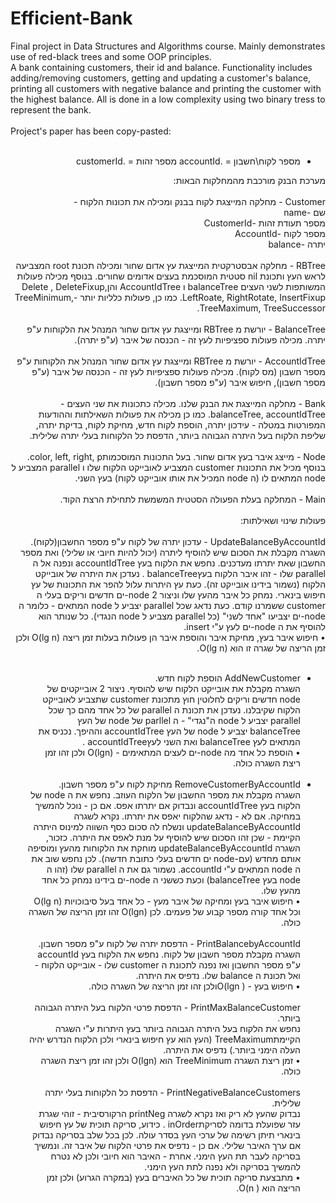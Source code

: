 # Efficient-Bank
Final project in Data Structures and Algorithms course. Mainly demonstrates use of red-black trees and some OOP principles.<br />
A bank containing customers, their id and balance. Functionality includes adding/removing customers, getting and updating a customer's balance, printing all customers with negative balance and printing the customer with the highest balance. All is done in a low complexity using two binary tress to represent the bank.<br /><br />
Project's paper has been copy-pasted:<br /><br />
<div dir="rtl">

* מספר לקוח\חשבון =  .accountId מספר זהות =  .customerId  <br />

מערכת הבנק מורכבת מהמחלקות הבאות:  <br /><br />
Customer  - מחלקה המייצגת לקוח בבנק ומכילה את תכונות הלקוח -  <br />
שם -name <br />
מספר תעודת זהות -CustomerId  <br />
מספר לקוח -AccountId  <br />
יתרה -balance  <br /><br />
RBTree  - מחלקה אבסטרקטית המייצגת עץ אדום שחור ומכילה תכונת root המצביעה לראש העץ ותכונת nil סטטית המוסכמת בעצים אדומים שחורים. בנוסף מכילה פעולות המשותפות לשני העצים balanceTree ו AccountIdTree והןDelete , DeleteFixup, LeftRoate, RightRotate, InsertFixup. כמו כן, פעולות כלליות יותר -TreeMinimum, TreeMaximum, TreeSuccessor.  <br /><br />
BalanceTree  - יורשת מ RBTree ומייצגת עץ אדום שחור המנהל את הלקוחות ע"פ יתרה. מכילה פעולות ספציפיות לעץ זה - הכנסה של איבר (ע"פ יתרה).  <br /><br />
AccountIdTree  - יורשת מ RBTree ומייצגת עץ אדום שחור המנהל את הלקוחות ע"פ מספר חשבון (מס לקוח). מכילה פעולות ספציפיות לעץ זה - הכנסה של איבר (ע"פ מספר חשבון), חיפוש איבר (ע"פ מספר חשבון).  <br /><br />
Bank  - מחלקה המייצגת את הבנק שלנו. מכילה כתכונות את שני העצים -balanceTree, accountIdTree. כמו כן מכילה את פעולות השאילתות וההודעות המפורטות במטלה - עידכון יתרה, הוספת לקוח חדש, מחיקת לקוח, בדיקת יתרה, שליפת הלקוח בעל היתרה הגבוהה ביותר, הדפסת כל הלקוחות בעלי יתרה שלילית.  <br /><br />
Node  - מייצג איבר בעץ אדום שחור. בעל התכונות המוסכמותcolor, left, right, p. בנוסף מכיל את התכונות customer המצביע לאובייקט הלקוח שלו ו parallel המצביע ל node המתאים לו (ה node המכיל את אותו אובייקט לקוח) בעץ השני.  <br /><br />
Main - המחלקה בעלת הפעולה הסטטית המשמשת לתחילת הרצת הקוד.  <br /><br />
פעולות שינוי ושאילתות:  <br /><br />
UpdateBalanceByAccountId - עדכון יתרה של לקוח ע"פ מספר החשבון(לקוח).  <br />
השגרה מקבלת את הסכום שיש להוסיף ליתרה (יכול להיות חיובי או שלילי) ואת מספר החשבון שאת יתרתו מעדכנים. נחפש את הלקוח בעץ accountIdTree ונפנה אל ה parallel שלו - זהו איבר הלקוח בעץbalanceTree . נעדכן את היתרה של אובייקט הלקוח (נשמור בידינו אובייקט זה). כעת עץ היתרות עלול להפר את התכונות של עץ חיפוש בינארי. נמחק כל איבר מהעץ שלו וניצור 2 node-ים חדשים וריקים בעלי ה customer ששמרנו קודם. כעת נדאג שכל parallel יצביע ל node המתאים - כלומר ה node-ים יצביעו "אחד לשני" (כל parallel מצביע ל node הנגדי). כל שנותר הוא להוסיף את ה node-ים לעץ ע"י insert.  <br />
•	חיפוש איבר בעץ, מחיקת איבר והוספת איבר הן פעולות בעלות זמן ריצה O(lg n) ולכן זמן הריצה של שגרה זו הוא (O(lg n.  <br /><br />
 - AddNewCustomer הוספת לקוח חדש.  <br />
השגרה מקבלת את אובייקט הלקוח שיש להוסיף. ניצור 2 אובייקטים של node חדשים וריקים לחלוטין חוץ מתכונת customer שתצביע לאובייקט הלקוח שקיבלנו. נעדכן את תכונת ה parallel של כל אחד מהם כך שכל parallel יצביע ל node ה"נגדי" - ה parllel של node של העץ balanceTree יצביע ל node של העץ accountIdTree וההיפך. נכניס את המתאים לעץ balanceTree ואת השני לעץaccountIdTree .  <br />
•	הוספת כל אחד מה node-ים לעצים המתאימים - O(lgn) ולכן זהו זמן ריצת השגרה כולה.  <br /><br />
 - RemoveCustomerByAccountId מחיקת לקוח ע"פ מספר חשבון.  <br />
השגרה מקבלת את מספר החשבון של הלקוח העוזב. נחפש את ה node של הלקוח בעץ accountIdTree ונבדוק אם יתרתו אפס. אם כן - נוכל להמשיך במחיקה. אם לא - נדאג שהלקוח יאפס את יתרתו. נקרא לשגרה updateBalanceByAccountId ונשלח לה סכום כסף השווה למינוס היתרה הקיימת - שכן זהו הסכום שיש להוסיף על מנת לאפס את היתרה. כזכור, השגרה updateBalanceByAccountId מוחקת את הלקוחות מהעץ ומוסיפה אותם מחדש (עם-node ים חדשים בעלי כתובת חדשה). לכן נחפש שוב את ה node המתאים ע"י accountId. נשמור גם את ה parallel שלו (זהו ה node בעץ balanceTree) וכעת כששני ה node-ים בידינו נמחק כל אחד מהעץ שלו.  <br />
•	חיפוש איבר בעץ ומחיקה של איבר מעץ - כל אחד בעל סיבוכויות O(lg n) וכל אחד קורה מספר קבוע של פעמים. לכן (O(lgn זהו זמן הריצה של השגרה כולה.  <br /><br />
PrintBalancebyAccountId  - הדפסת יתרה של לקוח ע"פ מספר חשבון.  <br />
השגרה מקבלת מספר חשבון של לקוח. נחפש את הלקוח בעץ accountId ע"פ מספר החשבון ואז נפנה לתכונת ה customer שלו - אובייקט הלקוח - ואל תכונת ה balance שלו. נדפיס את היתרה.  <br />
•	חיפוש בעץ - ( O(lgnולכן זהו זמן הריצה של השגרה כולה.  <br /><br />
PrintMaxBalanceCustomer  - הדפסת פרטי הלקוח בעל היתרה הגבוהה ביותר.  <br />
נחפש את הלקוח בעל היתרה הגבוהה ביותר בעץ היתרות ע"י השגרה הקיימתTreeMaximum  (העץ הוא עץ חיפוש בינארי ולכן הלקוח הנדרש יהיה העלה הימני ביותר.) נדפיס את היתרה. <br />
•	זמן ריצת השגרה TreeMinimum הוא O(lgn) ולכן זהו זמן ריצת השגרה כולה.  <br /><br />
PrintNegativeBalanceCustomers  - הדפסת כל הלקוחות בעלי יתרה שלילית.  <br />
נבדוק שהעץ לא ריק ואז נקרא לשגרה printNeg הרקורסיבית - זוהי שגרת עזר שפועלת בדומה לסריקתinOrder . כידוע, סריקה תוכית של עץ חיפוש בינארי תיתן רשימה של ערכי העץ בסדר עולה. לכן בכל שלב בסריקה נבדוק אם ערך האיבר שלילי. אם כן - נדפיס את פרטי הלקוח של איבר זה. ונמשיך בסריקה לעבר תת העץ הימני. אחרת - האיבר הוא חיובי ולכן לא נטרח להמשיך בסריקה ולא נפנה לתת העץ הימני.  <br />
•	מתבצעת סריקה תוכית של כל האיברים בעץ (במקרה הגרוע) ולכן זמן הריצה הוא ( O(n.  <br />
</div>
